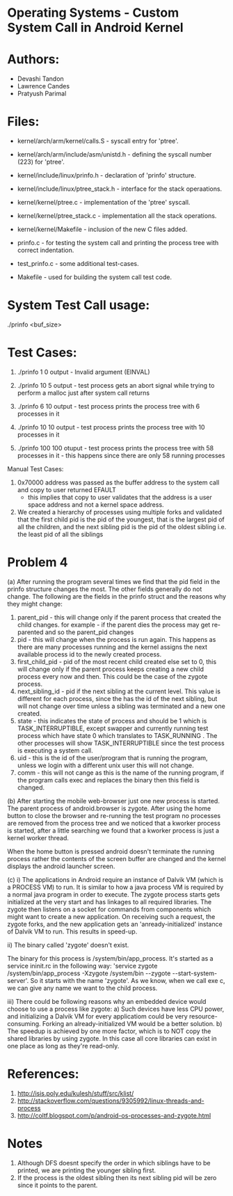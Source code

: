 # Operating Systems - Custom System Call in Android Kernel

# Authors:
- Devashi Tandon
- Lawrence Candes
- Pratyush Parimal

# Files:

- kernel/arch/arm/kernel/calls.S - syscall entry for 'ptree'.
- kernel/arch/arm/include/asm/unistd.h - defining the syscall number (223) for 'ptree'.

- kernel/include/linux/prinfo.h - declaration of 'prinfo' structure.
- kernel/include/linux/ptree_stack.h - interface for the stack operaations.
- kernel/kernel/ptree.c - implementation of the 'ptree' syscall.
- kernel/kernel/ptree_stack.c - implementation all the stack operations.
- kernel/kernel/Makefile - inclusion of the new C files added.

- prinfo.c - for testing the system call and printing the process tree with correct indentation.
- test_prinfo.c - some additional test-cases.
- Makefile - used for building the system call test code.

# System Test Call usage:

./prinfo <nr> <buf_size>

# Test Cases:

1. ./prinfo 1 0
output - Invalid argument (EINVAL)

2. ./prinfo 10 5
output - test process gets an abort signal while trying to perform a malloc just after system call returns

3. ./prinfo 6 10
output - test process prints the process tree with 6 processes in it  

4. ./prinfo 10 10
output - test process prints the process tree with 10  processes in it  

5. ./prinfo 100 100
otuput - test process prints the process tree with 58 processes in it - this happens since there are only 58 running 
	processes

Manual Test Cases:
1. 0x70000 address was passed as the buffer address to the system call and copy to user returned EFAULT
   - this implies that copy to user validates that the address is a user space address and not a kernel space address.
2. We created a hierarchy of processes using multiple forks and validated that the first child pid is the pid of the youngest,
   that is the largest pid of all the children, and the next sibling pid is the pid of the oldest sibling i.e. the least pid of 
   all the siblings 

# Problem 4

(a)
After running the program several times we find that the pid field in the prinfo structure changes the most. The other fields generally do not change.
The following are the fields in the prinfo struct and the reasons why they might change:
1. parent_pid - this will change only if the parent process that created the child changes. for example - if the parent dies the process may get re-parented and so the parent_pid changes
2. pid - this will change when the process is run again. This happens as there are many processes running and the kernel assigns the next available process id to the newly created process.
3. first_child_pid - pid of the most recent child created else set to 0, this will change only if the parent process keeps creating a new child process every now and then. This could be the case of the zygote process.
4. next_sibling_id - pid if the next sibling at the current level. This value is different for each process, since the has the id of the next sibling, but will not change over time unless a sibling was terminated and a new one created.
5. state - this indicates the state of process and should be 1 which is TASK_INTERRUPTIBLE, except swapper and currently running test process which have state 0 which translates to TASK_RUNNING . The other processes will show TASK_INTERRUPTIBLE since the test process is executing a system call.
6. uid - this is the id of the user/program that is running the program, unless we login with a different unix user this will not change.
7. comm - this will not cange as this is the name of the running program, if the program calls exec and replaces the binary then this field is changed.

(b)
After starting the mobile web-browser just one new process is started.
The parent process of android.browser is zygote. 
After using the home button to close the browser and re-running the test program no processes are removed from the process tree and we noticed that a kworker process is started, after a little searching we found that a kworker process is just a kernel worker thread.

When the home button is pressed android doesn't terminate the running process rather the contents of the screen buffer are changed and the kernel displays the android launcher screen.

(c)
 i)
The applications in Android require an instance of Dalvik VM (which is a PROCESS VM) to run. It is similar to how a java process VM is required by a normal java program in order to execute. The zygote process starts gets initialized at the very start and has linkages to all required libraries. The zygote then listens on a socket for commands from components which might want to create a new application. On receiving such a request, the zygote forks, and the new application gets an 'anready-initialized' instance of Dalvik VM to run. This results in speed-up.

ii)
The binary called 'zygote' doesn't exist.

The binary for this process is /system/bin/app_process. It's started as a service ininit.rc in the following way: 'service zygote /system/bin/app_process -Xzygote /system/bin --zygote --start-system-server'. So it starts with the name 'zygote'. As we know, when we call exe
c, we can give any name we want to the child process.


iii)
There could be following reasons why an embedded device would choose to use a process like zygote:
a) Such devices have less CPU power, and initializing a Dalvik VM for every applicatiom could be very resource-consuming. Forking an already-initialized VM would be a better solution.
b) The speedup is achieved by one more factor, which is to NOT copy the shared libraries by using zygote. In this case all core libraries can exist in one place as long as they're read-only.


# References:

1. http://isis.poly.edu/kulesh/stuff/src/klist/
2. http://stackoverflow.com/questions/9305992/linux-threads-and-process
3. http://coltf.blogspot.com/p/android-os-processes-and-zygote.html

# Notes

1. Although DFS doesnt specify the order in which siblings have to be printed,
   we are printing the younger sibling first.
2. If the process is the oldest sibling then its next sibling pid will be zero since it points to the parent.
